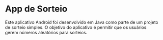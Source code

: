# App de Sorteio
Este aplicativo Android foi desenvolvido em Java como parte de um projeto de sorteio simples. O objetivo do aplicativo é permitir que os usuários gerem números aleatórios para sorteios.
